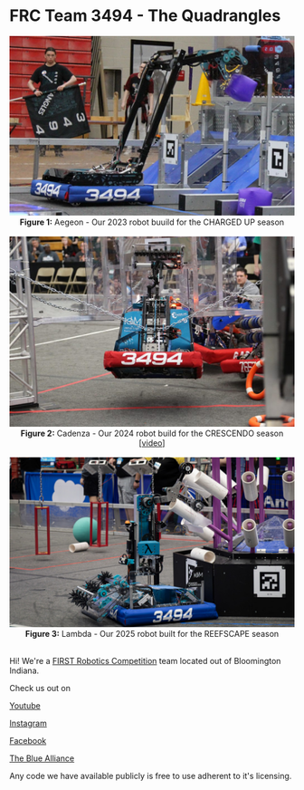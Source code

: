 # FRC Team 3494 - The Quadrangles

<div align="center">
  <img src="../Aegeon.jpg" alt="Aegeon: Our 2023 robot">
  <br>
  <b>Figure 1:</b> Aegeon - Our 2023 robot buuild for the CHARGED UP season
  <br><br>
  
  <img src="../Cadenza.jpg" alt="Cadenza: Our 2024 robot">
  <br>
  <b>Figure 2:</b> Cadenza - Our 2024 robot build for the CRESCENDO season <a href="https://www.youtube.com/watch?v=H0aQ-AUTamk">[video]</a>
  <br><br>
  
  <img src="../Lambda.jpg" alt="Lambda: Our 2025 robot">
  <br>
  <b>Figure 3:</b> Lambda - Our 2025 robot built for the REEFSCAPE season
  <br><br>
</div>

Hi! We're a [FIRST Robotics Competition](https://www.firstinspires.org/robotics/frc) team located out of Bloomington Indiana.

Check us out on

[Youtube](https://www.youtube.com/@frc3494)

[Instagram](https://www.instagram.com/frc3494)

[Facebook](https://www.facebook.com/frc3494)

[The Blue Alliance](https://www.thebluealliance.com/team/3494)

Any code we have available publicly is free to use adherent to it's licensing.
